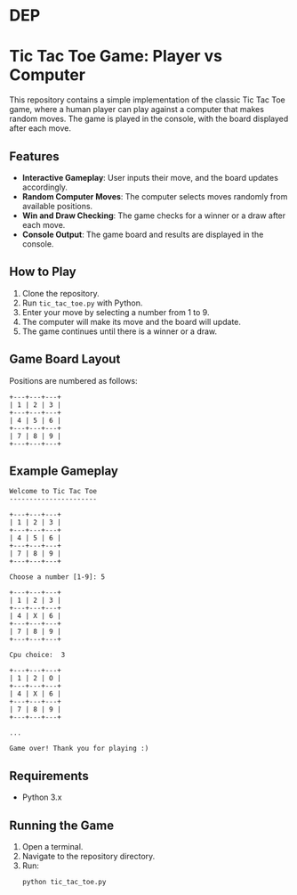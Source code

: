 # DEP

# Tic Tac Toe Game: Player vs Computer

This repository contains a simple implementation of the classic Tic Tac Toe game, where a human player can play against a computer that makes random moves. The game is played in the console, with the board displayed after each move.

## Features

- **Interactive Gameplay**: User inputs their move, and the board updates accordingly.
- **Random Computer Moves**: The computer selects moves randomly from available positions.
- **Win and Draw Checking**: The game checks for a winner or a draw after each move.
- **Console Output**: The game board and results are displayed in the console.

## How to Play

1. Clone the repository.
2. Run `tic_tac_toe.py` with Python.
3. Enter your move by selecting a number from 1 to 9.
4. The computer will make its move and the board will update.
5. The game continues until there is a winner or a draw.

## Game Board Layout

Positions are numbered as follows:

```
+---+---+---+
| 1 | 2 | 3 |
+---+---+---+
| 4 | 5 | 6 |
+---+---+---+
| 7 | 8 | 9 |
+---+---+---+
```

## Example Gameplay

```
Welcome to Tic Tac Toe
----------------------

+---+---+---+
| 1 | 2 | 3 |
+---+---+---+
| 4 | 5 | 6 |
+---+---+---+
| 7 | 8 | 9 |
+---+---+---+

Choose a number [1-9]: 5

+---+---+---+
| 1 | 2 | 3 |
+---+---+---+
| 4 | X | 6 |
+---+---+---+
| 7 | 8 | 9 |
+---+---+---+

Cpu choice:  3

+---+---+---+
| 1 | 2 | O |
+---+---+---+
| 4 | X | 6 |
+---+---+---+
| 7 | 8 | 9 |
+---+---+---+

...

Game over! Thank you for playing :)
```

## Requirements

- Python 3.x

## Running the Game

1. Open a terminal.
2. Navigate to the repository directory.
3. Run:
   ```sh
   python tic_tac_toe.py
   ```
